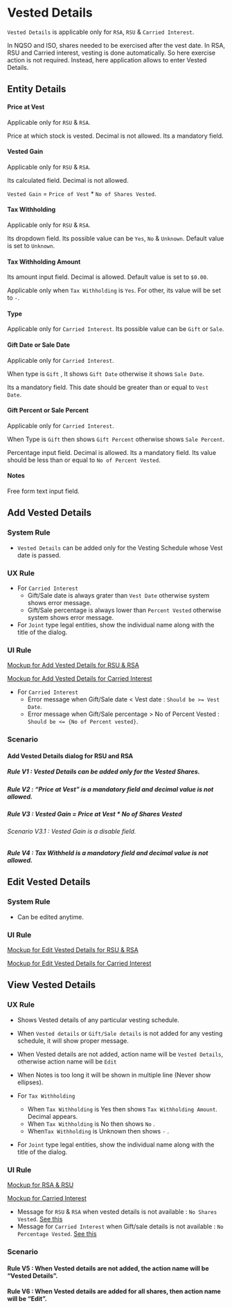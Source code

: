 # Vested Details 

`Vested Details` is applicable only for `RSA`, `RSU` & `Carried Interest`. 

In NQSO and ISO, shares needed to be exercised after the vest date. In RSA, RSU and Carried interest, vesting is done automatically. So here exercise action is not required. Instead, here application allows to enter Vested Details.

## Entity Details

#### Price at Vest

Applicable only for `RSU` & `RSA`.

Price at which stock is vested. Decimal is not allowed. Its a mandatory field.

#### Vested Gain

Applicable only for `RSU` & `RSA`.

Its calculated field. Decimal is not allowed. 

`Vested Gain` = `Price of Vest` * `No of Shares Vested`.

#### Tax Withholding

Applicable only for `RSU` & `RSA`.

Its dropdown field. Its possible value can be `Yes`, `No` & `Unknown`. Default value is set to `Unknown`.

#### Tax Withholding Amount

Its amount input field. Decimal is allowed. Default value is set to `$0.00`.

Applicable only when `Tax Withholding` is `Yes`. For other, its value will be set to `-`.

#### Type

Applicable only for `Carried Interest`. Its possible value can be `Gift` or `Sale`.

#### Gift Date or Sale Date

Applicable only for `Carried Interest`.

When type is `Gift` , It shows `Gift Date` otherwise it shows `Sale Date`.

Its a mandatory field. This date should be greater than or equal to `Vest Date`.

#### Gift Percent or Sale Percent

Applicable only for `Carried Interest`.

When Type is `Gift` then shows `Gift Percent` otherwise shows `Sale Percent`.

Percentage input field. Decimal is allowed. Its a mandatory field.  Its value should be less than or equal to `No of Percent Vested`.

#### Notes

Free form text input field.



## Add Vested Details

### System Rule

- `Vested Details` can be added only for the Vesting Schedule whose Vest date is passed.

### UX Rule

- For `Carried Interest`
  - Gift/Sale date is always grater than `Vest Date` otherwise system shows error message.
  - Gift/Sale percentage is always lower than `Percent Vested` otherwise system shows error message.
- For `Joint` type legal entities, show the individual name along with the title of the dialog.

### UI Rule

[Mockup for Add Vested Details for RSU & RSA](https://drive.google.com/file/d/102hRp-ouLeajuvbNSpsxKbb_qh_UpteJ/view?usp=sharing)

[Mockup for Add Vested Details for Carried Interest](https://drive.google.com/file/d/1EbfkZF4bDSlsKCCn8ZtPePo9xy2SqhEC/view?usp=sharing)

- For `Carried Interest`
  - Error message when Gift/Sale date < Vest date : `Should be >= Vest Date`.
  - Error message when Gift/Sale percentage > No of Percent Vested : `Should be <= {No of Percent vested}`.

### Scenario

#### Add Vested Details dialog for RSU and RSA

##### Rule V1 : Vested Details can be added only for the Vested Shares.

##### Rule V2 : “Price at Vest” is a mandatory field and decimal value is not allowed.

##### Rule V3 : Vested Gain = Price at Vest * No of Shares Vested

###### Scenario V3.1 : Vested Gain is a disable field.

##### Rule V4 : Tax Withheld is a mandatory field and decimal value is not allowed.



## Edit Vested Details

### System Rule

- Can be edited anytime.

### UI Rule

[Mockup for Edit Vested Details for RSU & RSA](https://drive.google.com/file/d/1Y2-iJfBAG9tcuADf33cRUqfcIe1DL4Eh/view?usp=sharing)

[Mockup for Edit Vested Details for Carried Interest](https://drive.google.com/file/d/1qyHsayfy8F1CZ9qPgRk-etueVsPAdBoI/view?usp=sharing)



## View Vested Details

### UX Rule

- Shows Vested details of any particular vesting schedule.
- When `Vested details` or `Gift/Sale details` is not added for any vesting schedule, it will show proper message.
- When Vested details are not added, action name will be `Vested Details`, otherwise action name will be `Edit`


- When Notes is too long it will be shown in multiple line (Never show ellipses).
- For `Tax Withholding`
  - When `Tax Withholding` is Yes then shows `Tax Withholding Amount`. Decimal appears.
  - When `Tax Withholding` is No then shows `No` .
  - When`Tax Withholding` is Unknown then shows `-` .
- For `Joint` type legal entities, show the individual name along with the title of the dialog.

### UI Rule

[Mockup for RSA & RSU](https://drive.google.com/file/d/1Mhg2Y9DNBkuXdjbwPh8yK5T3r93-Niqi/view?usp=sharing)

[Mockup for Carried Interest](https://drive.google.com/file/d/1AYfxrNJzZ2BKXzndaiQsVAnJzcCOt7K2/view?usp=sharing)

- Message for `RSU` & `RSA` when vested details is not available : `No Shares Vested`. [See this](https://drive.google.com/file/d/1jkEG7ob6wqBiO88dRw8N3nSQF_TpXBrO/view?usp=sharing)
- Message for `Carried Interest` when Gift/sale details is not available : `No Percentage Vested`. [See this](https://drive.google.com/file/d/1_stbwW9E0m5GwHcLqZIcuriyA4AxbwgH/view?usp=sharing)

### Scenario

#### Rule V5 : When Vested details are not added, the action name will be “Vested Details”.

#### Rule V6 : When Vested details are added for all shares, then action name will be “Edit”.

